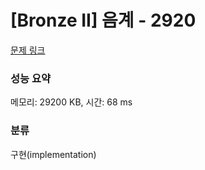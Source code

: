 # [Bronze II] 음계 - 2920 

[문제 링크](https://www.acmicpc.net/problem/2920) 

### 성능 요약

메모리: 29200 KB, 시간: 68 ms

### 분류

구현(implementation)


